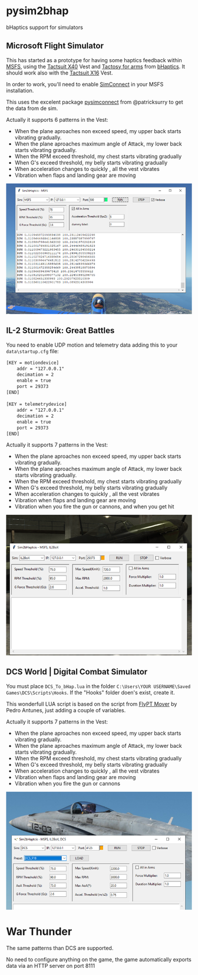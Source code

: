 # pysim2bhap
bHaptics support for simulators
## Microsoft Flight Simulator
This has started as a prototype for having some haptics feedback within [MSFS](https://www.flightsimulator.com/), using the [Tactsuit X40](https://www.bhaptics.com/tactsuit/tactsuit-x40) Vest and [Tactosy for arms](https://www.bhaptics.com/tactsuit/tactosy-for-arms) from [bHaptics](https://www.bhaptics.com/). It should work also with the [Tactsuit X16](https://www.bhaptics.com/tactsuit/tactsuit-x16) Vest.

In order to work, you'll need to enable [SimConnect](https://docs.flightsimulator.com/html/Programming_Tools/SimConnect/SimConnect_SDK.htm) in your MSFS installation.

This uses the excelent package [pysimconnect](https://github.com/patricksurry/pysimconnect) from @patricksurry to get the data from de sim.

Actually it supports 6 patterns in the Vest:

- When the plane aproaches non exceed speed, my upper back starts vibrating gradually.
- When the plane aproaches maximum angle of Attack, my lower back starts vibrating gradually.
- When the RPM exceed threshold, my chest starts vibrating gradually
- When G's exceed threshold, my belly starts vibrating gradually
- When acceleration changes to quickly , all the vest vibrates
- Vibration when flaps and landing gear are moving

![Sim2bHap screenshot](/assets/images/Sim2bHap.png)

## IL-2 Sturmovik: Great Battles

You need to enable UDP motion and telemetry data adding this to your `data\startup.cfg` file:

```
[KEY = motiondevice]
	addr = "127.0.0.1"
	decimation = 2
	enable = true
	port = 29373
[END]

[KEY = telemetrydevice]
	addr = "127.0.0.1"
	decimation = 2
	enable = true
	port = 29373
[END]
```

Actually it supports 7 patterns in the Vest:

- When the plane aproaches non exceed speed, my upper back starts vibrating gradually.
- When the plane aproaches maximum angle of Attack, my lower back starts vibrating gradually.
- When the RPM exceed threshold, my chest starts vibrating gradually
- When G's exceed threshold, my belly starts vibrating gradually
- When acceleration changes to quickly , all the vest vibrates
- Vibration when flaps and landing gear are moving
- Vibration when you fire the gun or cannons, and when you get hit

![Sim2bHapIL2 screenshot](/assets/images/Sim2bHapIL2.png)

## DCS World | Digital Combat Simulator

You must place `DCS_To_bHap.lua` in the folder `C:\Users\YOUR USERNAME\Saved Games\DCS\Scripts\Hooks`. If the "Hooks" folder doen's exist, create it. 

This wonderfull LUA script is based on the script from [FlyPT Mover](https://www.flyptmover.com/) by Pedro Antunes, just adding a couple of variables.

Actually it supports 7 patterns in the Vest:

- When the plane aproaches non exceed speed, my upper back starts vibrating gradually.
- When the plane aproaches maximum angle of Attack, my lower back starts vibrating gradually.
- When the RPM exceed threshold, my chest starts vibrating gradually
- When G's exceed threshold, my belly starts vibrating gradually
- When acceleration changes to quickly , all the vest vibrates
- Vibration when flaps and landing gear are moving
- Vibration when you fire the gun or cannons

![Sim2bHapDCS screenshot](/assets/images/Sim2bHapDCS.png)

# War Thunder

The same patterns than DCS are supported. 

No need to configure anything on the game, the game automatically exports data via an HTTP server on port 8111
